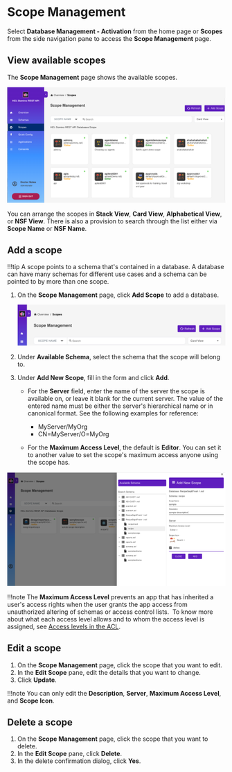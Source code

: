 # Scope Management

Select **Database Management - Activation** from the home page or **Scopes** from the side navigation pane to access the **Scope Management** page.

## View available scopes

The **Scope Management** page shows the available scopes.

![Scopes](../../assets/images/Scopes.png)

You can arrange the scopes in **Stack View**, **Card View**, **Alphabetical View**, or **NSF View**. There is also a provision to search through the list either via **Scope Name** or **NSF Name**.

## Add a scope

!!!tip
    A scope points to a schema that's contained in a database. A database can have many schemas for different use cases and a schema can be pointed to by more than one scope.

1. On the **Scope Management** page, click **Add Scope** to add a database.

      ![Create Database Scope](../../assets/images/CreateDatabaseBlue.png)

2. Under **Available Schema**, select the schema that the scope will belong to.
3. Under **Add New Scope**, fill in the form and click **Add**.

    - For the **Server** field, enter the name of the server the scope is available on, or leave it blank for the current server. The value of the entered name must be either the server's hierarchical name or in canonical format. See the following examples for reference:

        - MyServer/MyOrg
        - CN=MyServer/O=MyOrg

    - For the **Maximum Access Level**, the default is **Editor**. You can set it to another value to set the scope's maximum access anyone using the scope has. 

![Configure Database](../../assets/images/AddNewDatabase.png)

!!!note
    The **Maximum Access Level** prevents an app that has inherited a user's access rights when the user grants the app access from unauthorized altering of schemas or access control lists.  To know more about what each access level allows and to whom the access level is assigned, see [Access levels in the ACL](https://help.hcltechsw.com/domino/14.0.0/admin/conf_accesslevelsintheacl_c.html).
   
## Edit a scope

1. On the **Scope Management** page, click the scope that you want to edit. 
2. In the **Edit Scope** pane, edit the details that you want to change.
3. Click **Update**.

!!!note
    You can only edit the **Description**, **Server**, **Maximum Access Level**, and **Scope Icon**. 

## Delete a scope

1. On the **Scope Management** page, click the scope that you want to delete.
2. In the **Edit Scope** pane, click **Delete**. 
3. In the delete confirmation dialog, click **Yes**. 
